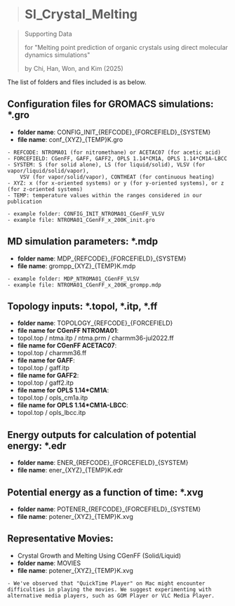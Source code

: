 ># SI_Crystal_Melting

>Supporting Data 
>
>for "Melting point prediction of organic crystals using direct molecular dynamics simulations" 
>
>by Chi, Han, Won, and Kim (2025)

The list of folders and files included is as below.
## Configuration files for GROMACS simulations: *.gro
   - **folder name**: CONFIG\_INIT\_{REFCODE}\_{FORCEFIELD}\_{SYSTEM}
   - **file name**:
       conf\_{XYZ}\_{TEMP}K.gro

	- REFCODE: NTROMA01 (for nitromethane) or ACETAC07 (for acetic acid)
	- FORCEFIELD: CGenFF, GAFF, GAFF2, OPLS 1.14*CM1A, OPLS 1.14*CM1A-LBCC
 	- SYSTEM: S (for solid alone), LS (for liquid/solid), VLSV (for vapor/liquid/solid/vapor), 
  		VSV (for vapor/solid/vapor), CONTHEAT (for continuous heating)
	- XYZ: x (for x-oriented systems) or y (for y-oriented systems), or z (for z-oriented systems)
	- TEMP: temperature values within the ranges considered in our publication

	- example folder: CONFIG_INIT_NTROMA01_CGenFF_VLSV
 	- example file: NTROMA01_CGenFF_x_200K_init.gro
     
## MD simulation parameters: *.mdp
   - **folder name**: MDP\_{REFCODE}\_{FORCEFIELD}\_{SYSTEM}
   - **file name**:
       grompp\_{XYZ}\_{TEMP}K.mdp

	- example folder: MDP_NTROMA01_CGenFF_VLSV
 	- example file: NTROMA01_CGenFF_x_200K_grompp.mdp

## Topology inputs: *.topol, *.itp, *.ff
   - **folder name**: TOPOLOGY\_{REFCODE}\_{FORCEFIELD}
   - **file name for CGenFF NTROMA01**:
   - topol.top / ntma.itp / ntma.prm / charmm36-jul2022.ff
   - **file name for CGenFF ACETAC07**:
   - topol.top / charmm36.ff
   - **file name for GAFF**:
   - topol.top / gaff.itp 
   - **file name for GAFF2**:
   - topol.top / gaff2.itp   
   - **file name for OPLS 1.14*CM1A**:
   - topol.top / opls_cm1a.itp
   - **file name for OPLS 1.14*CM1A-LBCC**:
   - topol.top / opls_lbcc.itp
     
## Energy outputs for calculation of potential energy: *.edr 
   - **folder name**: ENER\_{REFCODE}\_{FORCEFIELD}\_{SYSTEM}
   - **file name**:
       ener\_{XYZ}\_{TEMP}K.edr

## Potential energy as a function of time: *.xvg 
   - **folder name**: POTENER\_{REFCODE}\_{FORCEFIELD}\_{SYSTEM}
   - **file name**:
       potener\_{XYZ}\_{TEMP}K.xvg

## Representative Movies: 

   - Crystal Growth and Melting Using CGenFF (Solid/Liquid)
   - **folder name**: MOVIES
   - **file name**:
       potener\_{XYZ}\_{TEMP}K.xvg

    - We've observed that "QuickTime Player" on Mac might encounter difficulties in playing the movies. We suggest experimenting with alternative media players, such as GOM Player or VLC Media Player.
